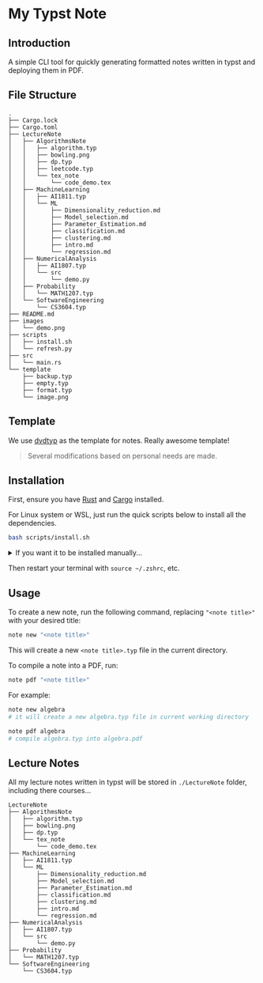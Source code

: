 # My Typst Note

## Introduction

A simple CLI tool for quickly generating formatted notes written in typst and deploying them in PDF.

## File Structure

```
.
├── Cargo.lock
├── Cargo.toml
├── LectureNote
│   ├── AlgorithmsNote
│   │   ├── algorithm.typ
│   │   ├── bowling.png
│   │   ├── dp.typ
│   │   ├── leetcode.typ
│   │   └── tex_note
│   │       └── code_demo.tex
│   ├── MachineLearning
│   │   ├── AI1811.typ
│   │   └── ML
│   │       ├── Dimensionality_reduction.md
│   │       ├── Model_selection.md
│   │       ├── Parameter_Estimation.md
│   │       ├── classification.md
│   │       ├── clustering.md
│   │       ├── intro.md
│   │       └── regression.md
│   ├── NumericalAnalysis
│   │   ├── AI1807.typ
│   │   └── src
│   │       └── demo.py
│   ├── Probability
│   │   └── MATH1207.typ
│   └── SoftwareEngineering
│       └── CS3604.typ
├── README.md
├── images
│   └── demo.png
├── scripts
│   ├── install.sh
│   └── refresh.py
├── src
│   └── main.rs
└── template
    ├── backup.typ
    ├── empty.typ
    ├── format.typ
    └── image.png
```

## Template

We use [dvdtyp](https://github.com/DVDTSB/dvdtyp) as the template for notes. Really awesome template!

> Several modifications based on personal needs are made.

## Installation

First, ensure you have [Rust](https://www.rust-lang.org/tools/install) and [Cargo](https://doc.rust-lang.org/cargo/) installed.

For Linux system or WSL, just run the quick scripts below to install all the dependencies.

```bash
bash scripts/install.sh
```

<details>
<summary>
If you want it to be installed manually...
</summary>

Firstly, install typst-cli using cargo:

```bash
cargo install typst-cli
```

From the project root, build the self-contained executable:

```bash
cargo build --release
```

Finally, install the executable locally using `cargo install --path .`:

```bash
# install locally
cargo install --path .
```
</details>

Then restart your terminal with `source ~/.zshrc`, etc.

## Usage

To create a new note, run the following command, replacing `"<note title>"` with your desired title:

```bash
note new "<note title>"
```

This will create a new `<note title>.typ` file in the current directory.

To compile a note into a PDF, run:

```bash
note pdf "<note title>"
```

For example:

```bash
note new algebra
# it will create a new algebra.typ file in current working directory

note pdf algebra
# compile algebra.typ into algebra.pdf
```

## Lecture Notes

All my lecture notes written in typst will be stored in `./LectureNote` folder, including there courses...

```text
LectureNote
├── AlgorithmsNote
│   ├── algorithm.typ
│   ├── bowling.png
│   ├── dp.typ
│   └── tex_note
│       └── code_demo.tex
├── MachineLearning
│   ├── AI1811.typ
│   └── ML
│       ├── Dimensionality_reduction.md
│       ├── Model_selection.md
│       ├── Parameter_Estimation.md
│       ├── classification.md
│       ├── clustering.md
│       ├── intro.md
│       └── regression.md
├── NumericalAnalysis
│   ├── AI1807.typ
│   └── src
│       └── demo.py
├── Probability
│   └── MATH1207.typ
└── SoftwareEngineering
    └── CS3604.typ
```